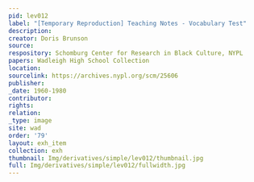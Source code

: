 ```yaml
---
pid: lev012
label: "[Temporary Reproduction] Teaching Notes - Vocabulary Test"
description:
creator: Doris Brunson
source:
respository: Schomburg Center for Research in Black Culture, NYPL
papers: Wadleigh High School Collection
location:
sourcelink: https://archives.nypl.org/scm/25606
publisher:
_date: 1960-1980
contributor:
rights:
relation:
_type: image
site: wad
order: '79'
layout: exh_item
collection: exh
thumbnail: Img/derivatives/simple/lev012/thumbnail.jpg
full: Img/derivatives/simple/lev012/fullwidth.jpg
---
```

